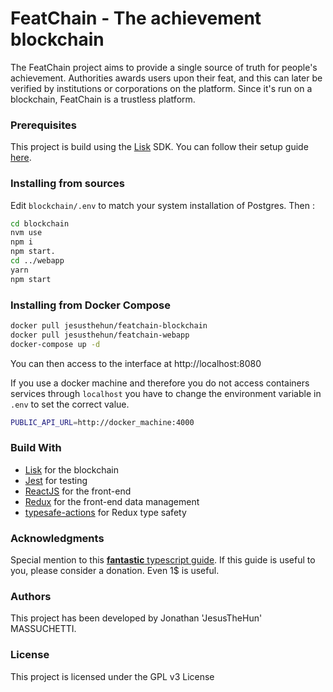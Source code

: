 # FeatChain - The achievement blockchain

The FeatChain project aims to provide a single source of truth for people's achievement.
Authorities awards users upon their feat, and this can later be verified by institutions or corporations on the platform.
Since it's run on a blockchain, FeatChain is a trustless platform.

### Prerequisites

This project is build using the [Lisk](https://lisk.io) SDK. You can follow their setup guide [here](https://lisk.io/documentation/lisk-sdk/setup.html).

### Installing from sources

Edit `blockchain/.env` to match your system installation of Postgres.
Then :

```bash
cd blockchain
nvm use
npm i
npm start.
cd ../webapp
yarn
npm start
```

### Installing from Docker Compose

```bash
docker pull jesusthehun/featchain-blockchain
docker pull jesusthehun/featchain-webapp
docker-compose up -d
```

You can then access to the interface at http://localhost:8080

If you use a docker machine and therefore you do not access containers services through `localhost` you have to change the environment variable in `.env` to set the correct value.

```bash
PUBLIC_API_URL=http://docker_machine:4000
```

### Build With

* [Lisk](https://lisk.io) for the blockchain
* [Jest](http://jestjs.io) for testing
* [ReactJS](https://reactjs.org) for the front-end
* [Redux]() for the front-end data management
* [typesafe-actions](https://github.com/piotrwitek/typesafe-actions) for Redux type safety 

### Acknowledgments

Special mention to this [**fantastic** typescript guide](https://github.com/piotrwitek/react-redux-typescript-guide).
If this guide is useful to you, please consider a donation. Even 1$ is useful. 

### Authors

This project has been developed by Jonathan 'JesusTheHun' MASSUCHETTI.

### License

This project is licensed under the GPL v3 License
